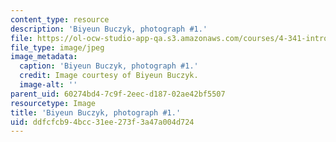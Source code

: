 ```yaml
---
content_type: resource
description: 'Biyeun Buczyk, photograph #1.'
file: https://ol-ocw-studio-app-qa.s3.amazonaws.com/courses/4-341-introduction-to-photography-and-related-media-fall-2007/ddfcfcb94bcc31ee273f3a47a004d724_buczyk1.jpg
file_type: image/jpeg
image_metadata:
  caption: 'Biyeun Buczyk, photograph #1.'
  credit: Image courtesy of Biyeun Buczyk.
  image-alt: ''
parent_uid: 60274bd4-7c9f-2eec-d187-02ae42bf5507
resourcetype: Image
title: 'Biyeun Buczyk, photograph #1.'
uid: ddfcfcb9-4bcc-31ee-273f-3a47a004d724
---
```

